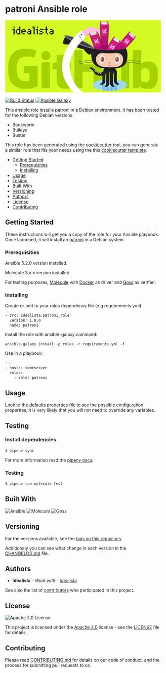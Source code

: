 # patroni Ansible role
![Logo](logo.gif)

[![Build Status](https://app.travis-ci.com/idealista/patroni_role.svg)](https://app.travis-ci.com/github/idealista/patroni_role)
[![Ansible Galaxy](https://img.shields.io/badge/galaxy-idealista.patroni_role-B62682.svg)](https://galaxy.ansible.com/idealista/patroni_role)


This ansible role installs patroni in a Debian environment. It has been tested for the following Debian versions:

* Bookworm
* Bulleye
* Buster

This role has been generated using the [cookiecutter](https://github.com/cookiecutter/cookiecutter) tool, you can generate a similar role that fits your needs using the this [cookiecutter template](https://github.com/idealista/cookiecutter-ansible-role).

- [Getting Started](#getting-started)
	- [Prerequisities](#prerequisities)
	- [Installing](#installing)
- [Usage](#usage)
- [Testing](#testing)
- [Built With](#built-with)
- [Versioning](#versioning)
- [Authors](#authors)
- [License](#license)
- [Contributing](#contributing)

## Getting Started
These instructions will get you a copy of the role for your Ansible playbook. Once launched, it will install an [patroni](https://www.patroni.org/) in a Debian system.

### Prerequisities

Ansible 5.2.0 version installed.

Molecule 3.x.x version installed.

For testing purposes, [Molecule](https://molecule.readthedocs.io/) with [Docker](https://www.docker.com/) as driver and [Goss](https://github.com/goss-org/goss) as verifier.

### Installing

Create or add to your roles dependency file (e.g requirements.yml):

```
- src: idealista.patroni_role
  version: 1.0.0
  name: patroni
```

Install the role with ansible-galaxy command:

```
ansible-galaxy install -p roles -r requirements.yml -f
```

Use in a playbook:

```
---
- hosts: someserver
  roles:
    - role: patroni 
```

## Usage

Look to the [defaults](defaults/main.yml) properties file to see the possible configuration properties, it is very likely that you will not need to override any variables.


## Testing

### Install dependencies

```sh
$ pipenv sync
```

For more information read the [pipenv docs](ipenv-fork.readthedocs.io/en/latest/).

### Testing

```sh
$ pipenv run molecule test 
```

## Built With

![Ansible](https://img.shields.io/badge/ansible-5.2.0-green.svg)
![Molecule](https://img.shields.io/badge/molecule-3.4.0-green.svg)
![Goss](https://img.shields.io/badge/goss-0.3.16-green.svg)

## Versioning

For the versions available, see the [tags on this repository](https://github.com/idealista/patroni_role/tags).

Additionaly you can see what change in each version in the [CHANGELOG.md](CHANGELOG.md) file.

## Authors

* **Idealista** - *Work with* - [idealista](https://github.com/idealista)

See also the list of [contributors](https://github.com/idealista/patroni_role/contributors) who participated in this project.

## License

![Apache 2.0 License](https://img.shields.io/hexpm/l/plug.svg)

This project is licensed under the [Apache 2.0](https://www.apache.org/licenses/LICENSE-2.0) license - see the [LICENSE](LICENSE) file for details.

## Contributing

Please read [CONTRIBUTING.md](.github/CONTRIBUTING.md) for details on our code of conduct, and the process for submitting pull requests to us.
